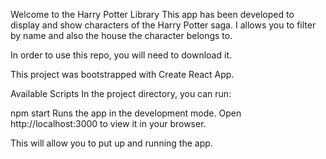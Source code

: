 Welcome to the Harry Potter Library
This app has been developed to display and show characters of the Harry Potter saga. I allows you to filter by name and also the house the character belongs to.

In order to use this repo, you will need to download it.

This project was bootstrapped with Create React App.

Available Scripts
In the project directory, you can run:

npm start
Runs the app in the development mode.
Open http://localhost:3000 to view it in your browser.

This will allow you to put up and running the app.
